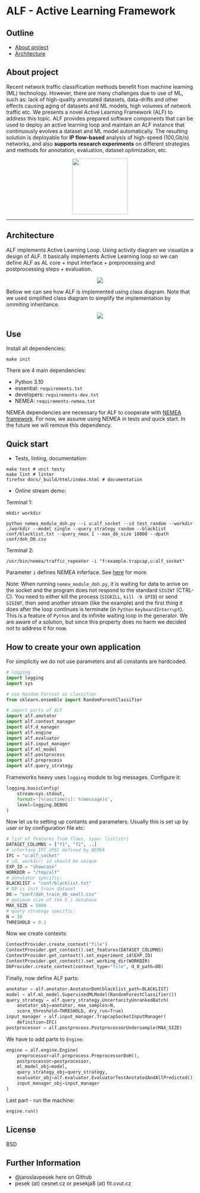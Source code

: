 # ALF - Active Learning Framework

## Outline

* [About project](#about-project)
* [Architecture](#architecture)

## About project
Recent network traffic classification methods benefit from machine learning (ML) technology. However, there are many challenges due to use of ML, such as: lack of high-quality annotated datasets, data-drifts and other effects causing aging of datasets and ML models, high volumes of network traffic etc. We presents a novel Active Learning Framework (ALF) to address this topic. ALF provides prepared software components that can be used to deploy an active learning loop and maintain an ALF instance that continuously evolves a dataset and ML model automatically. The resulting solution is deployable for **IP flow-based** analysis of high-speed (100\,Gb/s) networks, and also **supports research experiments** on different strategies and methods for annotation, evaluation, dataset optimization, etc.

<p align="center">
<img src="assets/alf.png" width="150" height="150">
</p>

---

## Architecture

ALF implements Active Learning Loop. Using activity diagram we visualize a design of ALF. It basically implements Active Learning loop so we can define ALF as AL core + input interface + preprocessing and postprocessing steps + evaluation.

<p align="center">
<img src="assets/activity.png">
</p>

Bellow we can see how ALF is implemented using class diagram. Note that we used simplified class diagram to simplify the implementation by ommiting inheritance. 

<p align="center">
<img src="assets/uml.png">
</p>

## Use

Install all dependencies:

```
make init
```

There are 4 main dependencies:
* Python 3.10
* essential: `requirements.txt`
* developers: `requirements-dev.txt`
* NEMEA: `requirements-nemea.txt`

NEMEA dependencies are necessary for ALF to cooperate with [NEMEA framework](https://github.com/CESNET/Nemea). For now, we assume using NEMEA in tests and quick start. In the future we will remove this dependency.

## Quick start

* Tests, linting, documentation:
```
make test # unit testy
make lint # linter
firefox docs/_build/html/index.html # documentation
```

* Online stream demo:

Terminal 1:
```
mkdir workdir

python nemea_module_doh.py --i u:alf_socket --id test_random --workdir ./workdir --model single --query_strategy random --blacklist conf/blacklist.txt --query_nmax 1 --max_db_size 10000 --dpath conf/doh_D0.csv
```

Terminal 2:
```
/usr/bin/nemea/traffic_repeater -i "f:example.trapcap,u:alf_socket"
```

Parameter `i` defines NEMEA inferface. See [here](https://github.com/CESNET/Nemea-Modules/tree/c087d9a63f8feb0023e9f6400400450d2474f725/traffic_repeater) for more.

Note: When running `nemea_module_doh.py`, it is waiting for data to arrive on the socket and the program does not respond to the standard `SIGINT` (CTRL-C). You need to either kill the process (`SIGKILL`, `kill -9 $PID`) or send `SIGINT`, then send another stream (like the example) and the first thing it does after the loop continues is terminate (in `Python` `KeyboardInterrupt`). This is a feature of `Python` and its infinite waiting loop in the generator. We are aware of a solution, but since this property does no harm we decided not to address it for now.

## How to create your own application

For simplicity we do not use parameters and all constants are hardcoded.

```python
# logging
import logging
import sys

# use Random Forrest as classifier
from sklearn.ensemble import RandomForestClassifier

# import parts of ALF
import alf.anotator
import alf.context_manager
import alf.d_manager
import alf.engine
import alf.evaluator
import alf.input_manager
import alf.ml_model
import alf.postprocess
import alf.preprocess
import alf.query_strategy
```

Frameworks heavy uses `logging` module to log messages. Configure it:

```python
logging.basicConfig(
    stream=sys.stdout,
    format='[%(asctime)s]: %(message)s',
    level=logging.DEBUG
)
```

Now let us to setting up contants and parameters. Usually this is set up by user or by configuration file etc:

```python
# list of features from flows, type: list[str]
DATASET_COLUMNS = ["f1", "f2", ..]
# interface IFC_SPEC defined by NEMEA
IFC = "u:alf_socket"
# id, workdir; id should be unique
EXP_ID = "showcase"
WORKDIR = "/tmp/alf"
# annotator specific:
BLACKLIST = "conf/blacklist.txt"
# D0 is init train dataset
D0 = "conf/doh_train_db_small.csv"
# maximum size of the D_i database
MAX_SIZE = 5000
# query strategy specific:
N = 10
THRESHOLD = 0.1
```

Now we create contexts:

```python
ContextProvider.create_context("file")
ContextProvider.get_context().set_features(DATASET_COLUMNS)
ContextProvider.get_context().set_experiment_id(EXP_ID)
ContextProvider.get_context().set_working_dir(WORKDIR)
DbProvider.create_context(context_type="file", d_0_path=D0)
```

Finally, now define ALF parts:

```python
anotator = alf.anotator.AnotatorDoH(blacklist_path=BLACKLIST)
model = alf.ml_model.SupervisedMLModel(RandomForestClassifier())
query_strategy = alf.query_strategy.UncertanityUnrankedBatch(
    anotator_obj=anotator, max_samples=N,
    score_threshold=THRESHOLD, dry_run=True)
input_manager = alf.input_manager.TrapcapSocketInputManager(
    definition=IFC)
postprocessor = alf.postprocess.PostprocessorUndersample(MAX_SIZE)
```

We have to add parts to `Engine`:

```python
engine = alf.engine.Engine(
    preprocessor=alf.preprocess.PreprocessorDoH(),
    postprocessor=postprocessor,
    ml_model_obj=model,
    query_strategy_obj=query_strategy,
    evaluator_obj=alf.evaluator.EvaluatorTestAnotatedAndAllPredicted(),
    input_manager_obj=input_manager
)
```

Last part - run the machine:

```python
engine.run()
```

## License

BSD

## Further Information

* @jaroslavpesek here on Github
* pesek (at) cesnet.cz or pesekja8 (at) fit.cvut.cz